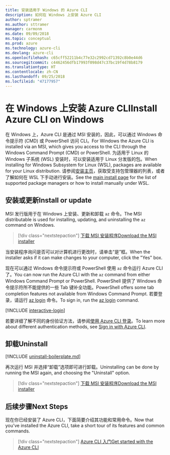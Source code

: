 ```yaml
---
title: 安装适用于 Windows 的 Azure CLI
description: 如何在 Windows 上安装 Azure CLI
author: sptramer
ms.author: sttramer
manager: carmonm
ms.date: 09/09/2018
ms.topic: conceptual
ms.prod: azure
ms.technology: azure-cli
ms.devlang: azure-cli
ms.openlocfilehash: c65cff52211b4c77e32c2992cd71392c8b0e44d6
ms.sourcegitcommit: c4462456dfb17993f098d47c37bc19f4d78b8179
ms.translationtype: HT
ms.contentlocale: zh-CN
ms.lasthandoff: 09/25/2018
ms.locfileid: "47177957"
---
```

# <a name="install-azure-cli-on-windows"></a><span data-ttu-id="db9f3-103">在 Windows 上安装 Azure CLI</span><span class="sxs-lookup"><span data-stu-id="db9f3-103">Install Azure CLI on Windows</span></span>

<span data-ttu-id="db9f3-104">在 Windows 上，Azure CLI 是通过 MSI 安装的，因此，可以通过 Windows 命令提示符 (CMD) 或 PowerShell 访问 CLI。</span><span class="sxs-lookup"><span data-stu-id="db9f3-104">For Windows the Azure CLI is installed via an MSI, which gives you access to the CLI through the Windows Command Prompt (CMD) or PowerShell.</span></span>
<span data-ttu-id="db9f3-105">为适用于 Linux 的 Windows 子系统 (WSL) 安装时，可以安装适用于 Linux 分发版的包。</span><span class="sxs-lookup"><span data-stu-id="db9f3-105">When installing for Windows Subsystem for Linux (WSL), packages are available for your Linux distribution.</span></span> <span data-ttu-id="db9f3-106">请参阅[安装主页](install-azure-cli.md)，获取受支持包管理器的列表，或者了解如何在 WSL 下手动进行安装。</span><span class="sxs-lookup"><span data-stu-id="db9f3-106">See the [main install page](install-azure-cli.md) for the list of supported package managers or how to install manually under WSL.</span></span>

## <a name="install-or-update"></a><span data-ttu-id="db9f3-107">安装或更新</span><span class="sxs-lookup"><span data-stu-id="db9f3-107">Install or update</span></span>

<span data-ttu-id="db9f3-108">MSI 发行版用于在 Windows 上安装、更新和卸载 `az` 命令。</span><span class="sxs-lookup"><span data-stu-id="db9f3-108">The MSI distributable is used for installing, updating, and uninstalling the `az` command on Windows.</span></span>

> [!div class="nextstepaction"]
> [<span data-ttu-id="db9f3-109">下载 MSI 安装程序</span><span class="sxs-lookup"><span data-stu-id="db9f3-109">Download the MSI installer</span></span>](https://aka.ms/installazurecliwindows)

<span data-ttu-id="db9f3-110">当安装程序询问是否可以对计算机进行更改时，请单击“是”框。</span><span class="sxs-lookup"><span data-stu-id="db9f3-110">When the installer asks if it can make changes to your computer, click the "Yes" box.</span></span>

<span data-ttu-id="db9f3-111">现在可以通过 Windows 命令提示符或 PowerShell 使用 `az` 命令运行 Azure CLI 了。</span><span class="sxs-lookup"><span data-stu-id="db9f3-111">You can now run the Azure CLI with the `az` command from either Windows Command Prompt or PowerShell.</span></span> <span data-ttu-id="db9f3-112">PowerShell 提供了 Windows 命令提示符所不能提供的一些 Tab 键补全功能。</span><span class="sxs-lookup"><span data-stu-id="db9f3-112">PowerShell offers some tab completion features not available from Windows Command Prompt.</span></span> <span data-ttu-id="db9f3-113">若要登录，请运行 [az login](/cli/azure/reference-index#az-login) 命令。</span><span class="sxs-lookup"><span data-stu-id="db9f3-113">To sign in, run the [az login](/cli/azure/reference-index#az-login) command.</span></span>

[!INCLUDE [interactive-login](includes/interactive-login.md)]

<span data-ttu-id="db9f3-114">若要详细了解不同的身份验证方法，请参阅[使用 Azure CLI 登录](authenticate-azure-cli.md)。</span><span class="sxs-lookup"><span data-stu-id="db9f3-114">To learn more about different authentication methods, see [Sign in with Azure CLI](authenticate-azure-cli.md).</span></span>

## <a name="uninstall"></a><span data-ttu-id="db9f3-115">卸载</span><span class="sxs-lookup"><span data-stu-id="db9f3-115">Uninstall</span></span>

[!INCLUDE [uninstall-boilerplate.md](includes/uninstall-boilerplate.md)]

<span data-ttu-id="db9f3-116">再次运行 MSI 并选择“卸载”选项即可进行卸载。</span><span class="sxs-lookup"><span data-stu-id="db9f3-116">Uninstalling can be done by running the MSI again, and choosing the "Uninstall" option.</span></span>

> [!div class="nextstepaction"]
> [<span data-ttu-id="db9f3-117">下载 MSI 安装程序</span><span class="sxs-lookup"><span data-stu-id="db9f3-117">Download the MSI installer</span></span>](https://aka.ms/installazurecliwindows)

## <a name="next-steps"></a><span data-ttu-id="db9f3-118">后续步骤</span><span class="sxs-lookup"><span data-stu-id="db9f3-118">Next Steps</span></span>

<span data-ttu-id="db9f3-119">现在你已经安装了 Azure CLI，下面简要介绍其功能和常用命令。</span><span class="sxs-lookup"><span data-stu-id="db9f3-119">Now that you've installed the Azure CLI, take a short tour of its features and common commands.</span></span>

> [!div class="nextstepaction"]
> [<span data-ttu-id="db9f3-120">Azure CLI 入门</span><span class="sxs-lookup"><span data-stu-id="db9f3-120">Get started with the Azure CLI</span></span>](get-started-with-azure-cli.md)
